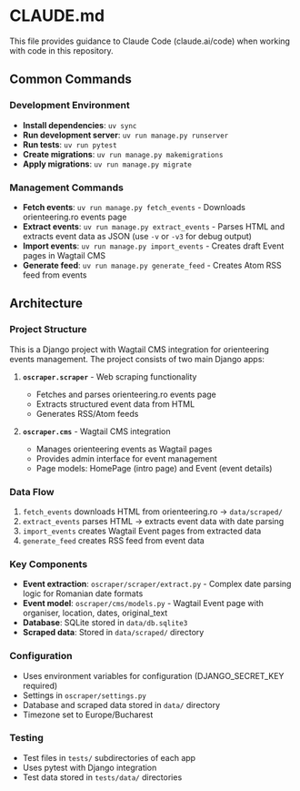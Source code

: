 # CLAUDE.md

This file provides guidance to Claude Code (claude.ai/code) when working with code in this repository.

## Common Commands

### Development Environment
- **Install dependencies**: `uv sync`
- **Run development server**: `uv run manage.py runserver`
- **Run tests**: `uv run pytest`
- **Create migrations**: `uv run manage.py makemigrations`
- **Apply migrations**: `uv run manage.py migrate`

### Management Commands
- **Fetch events**: `uv run manage.py fetch_events` - Downloads orienteering.ro events page
- **Extract events**: `uv run manage.py extract_events` - Parses HTML and extracts event data as JSON (use `-v` or `-v3` for debug output)
- **Import events**: `uv run manage.py import_events` - Creates draft Event pages in Wagtail CMS
- **Generate feed**: `uv run manage.py generate_feed` - Creates Atom RSS feed from events

## Architecture

### Project Structure
This is a Django project with Wagtail CMS integration for orienteering events management. The project consists of two main Django apps:

1. **`oscraper.scraper`** - Web scraping functionality
   - Fetches and parses orienteering.ro events page
   - Extracts structured event data from HTML
   - Generates RSS/Atom feeds

2. **`oscraper.cms`** - Wagtail CMS integration
   - Manages orienteering events as Wagtail pages
   - Provides admin interface for event management
   - Page models: HomePage (intro page) and Event (event details)

### Data Flow
1. `fetch_events` downloads HTML from orienteering.ro → `data/scraped/`
2. `extract_events` parses HTML → extracts event data with date parsing
3. `import_events` creates Wagtail Event pages from extracted data
4. `generate_feed` creates RSS feed from event data

### Key Components
- **Event extraction**: `oscraper/scraper/extract.py` - Complex date parsing logic for Romanian date formats
- **Event model**: `oscraper/cms/models.py` - Wagtail Event page with organiser, location, dates, original_text
- **Database**: SQLite stored in `data/db.sqlite3`
- **Scraped data**: Stored in `data/scraped/` directory

### Configuration
- Uses environment variables for configuration (DJANGO_SECRET_KEY required)
- Settings in `oscraper/settings.py`
- Database and scraped data stored in `data/` directory
- Timezone set to Europe/Bucharest

### Testing
- Test files in `tests/` subdirectories of each app
- Uses pytest with Django integration
- Test data stored in `tests/data/` directories
